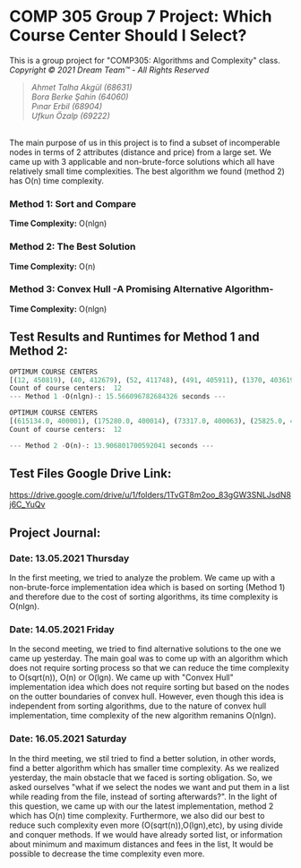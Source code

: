 # COMP 305 Group 7 Project: Which Course Center Should I Select?
This is a group project for "COMP305: Algorithms and Complexity" class.
\
*Copyright © 2021 Dream Team™ - All Rights Reserved*
>*Ahmet Talha Akgül (68631)* \
>*Bora Berke Şahin (64060)*\
>*Pınar Erbil (68904)*\
>*Ufkun Özalp (69222)*

\
The main purpose of us in this project is to find a subset of incomperable nodes in terms of 2 attributes (distance and price) from a large set. We came up with 3 applicable and non-brute-force solutions which all have relatively small time complexities. The best algorithm we found (method 2) has O(n) time complexity.

### Method 1: Sort and Compare ##
**Time Complexity:** O(nlgn)

### Method 2: The Best Solution ##
**Time Complexity:** O(n)

### Method 3: Convex Hull -A Promising Alternative Algorithm- ##
**Time Complexity:** O(nlgn)

## Test Results and Runtimes for Method 1 and Method 2: ##
```python
OPTIMUM COURSE CENTERS
[(12, 450819), (40, 412679), (52, 411748), (491, 405911), (1370, 403619), (1634, 401268), (3021, 400625), (5497, 400311), (25825, 400073), (73317, 400063), (175280, 400014), (615134, 400001)]
Count of course centers:  12
--- Method 1 -O(nlgn)-: 15.566096782684326 seconds ---

OPTIMUM COURSE CENTERS
[(615134.0, 400001), (175280.0, 400014), (73317.0, 400063), (25825.0, 400073), (5497.0, 400311), (3021.0, 400625), (1634.0, 401268), (1370.0, 403619), (491.0, 405911), (52.0, 411748), (40.0, 412679), (12.0, 450819)]
Count of course centers:  12

--- Method 2 -O(n)-: 13.906801700592041 seconds ---
```
## Test Files Google Drive Link: ##
https://drive.google.com/drive/u/1/folders/1TvGT8m2oo_83gGW3SNLJsdN8j6C_YuQv

## Project Journal: ##
### Date: 13.05.2021 Thursday ###
In the first meeting, we tried to analyze the problem. We came up with a non-brute-force implementation idea which is based on sorting (Method 1) and therefore due to the cost of sorting algorithms, its time complexity is O(nlgn).

### Date: 14.05.2021 Friday ###
In the second meeting, we tried to find alternative solutions to the one we came up yesterday. The main goal was to come up with an algorithm which does not require sorting process so that we can reduce the time complexity to O(sqrt(n)), O(n) or O(lgn). We came up with "Convex Hull" implementation idea which does not require sorting but based on the nodes on the outter boundaries of convex hull. However, even though this idea is independent from sorting algorithms, due to the nature of convex hull implementation, time complexity of the new algorithm remanins O(nlgn).

### Date: 16.05.2021 Saturday ###

In the third meeting, we stil tried to find a better solution, in other words, find a better algorithm which has smaller time complexity. As we realized yesterday, the main obstacle that we faced is sorting obligation. So, we asked ourselves "what if we select the nodes we want and put them in a list while reading from the file, instead of sorting afterwards?". In the light of this question, we came up with our the latest implementation, method 2 which has O(n) time complexity. Furthermore, we also did our best to reduce such complexity even more (O(sqrt(n)),O(lgn),etc), by using divide and conquer methods. If we would have already sorted list, or information about minimum and maximum distances and fees in the list, It would be possible to decrease the time complexity even more. 
